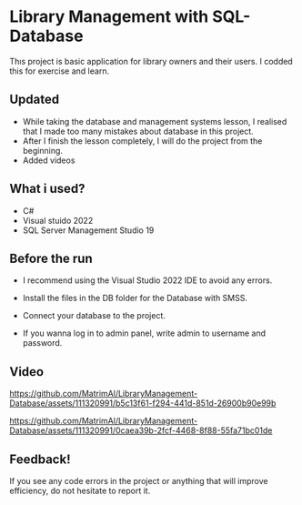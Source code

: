 
# Library Management with SQL-Database

Thıs project is basic application for library owners and their users. I codded this for exercise and learn.

## Updated
- While taking the database and management systems lesson, I realised that I made too many mistakes about database in this project.
- After I finish the lesson completely, I will do the project from the beginning.
- Added videos

## What i used?

- C#
- Visual stuido 2022
- SQL Server Management Studio 19

  
## Before the run 

- I recommend using the Visual Studio 2022 IDE to avoid any errors.

- Install the files in the DB folder for the Database with SMSS.

- Connect your database to the project.

- If you wanna log in to admin panel, write admin to username and password.

## Video




https://github.com/MatrimAl/LibraryManagement-Database/assets/111320991/b5c13f61-f294-441d-851d-26900b90e99b







https://github.com/MatrimAl/LibraryManagement-Database/assets/111320991/0caea39b-2fcf-4468-8f88-55fa71bc01de




  
## Feedback!

If you see any code errors in the project or anything that will improve efficiency, do not hesitate to report it.

  
